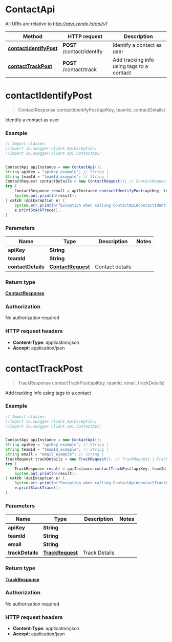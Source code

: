 # ContactApi

All URIs are relative to *http://app.sendx.io/api/v1*

Method | HTTP request | Description
------------- | ------------- | -------------
[**contactIdentifyPost**](ContactApi.md#contactIdentifyPost) | **POST** /contact/identify | Identify a contact as user
[**contactTrackPost**](ContactApi.md#contactTrackPost) | **POST** /contact/track | Add tracking info using tags to a contact


<a name="contactIdentifyPost"></a>
# **contactIdentifyPost**
> ContactResponse contactIdentifyPost(apiKey, teamId, contactDetails)

Identify a contact as user



### Example
```java
// Import classes:
//import io.swagger.client.ApiException;
//import io.swagger.client.api.ContactApi;


ContactApi apiInstance = new ContactApi();
String apiKey = "apiKey_example"; // String | 
String teamId = "teamId_example"; // String | 
ContactRequest contactDetails = new ContactRequest(); // ContactRequest | Contact details
try {
    ContactResponse result = apiInstance.contactIdentifyPost(apiKey, teamId, contactDetails);
    System.out.println(result);
} catch (ApiException e) {
    System.err.println("Exception when calling ContactApi#contactIdentifyPost");
    e.printStackTrace();
}
```

### Parameters

Name | Type | Description  | Notes
------------- | ------------- | ------------- | -------------
 **apiKey** | **String**|  |
 **teamId** | **String**|  |
 **contactDetails** | [**ContactRequest**](ContactRequest.md)| Contact details |

### Return type

[**ContactResponse**](ContactResponse.md)

### Authorization

No authorization required

### HTTP request headers

 - **Content-Type**: application/json
 - **Accept**: application/json

<a name="contactTrackPost"></a>
# **contactTrackPost**
> TrackResponse contactTrackPost(apiKey, teamId, email, trackDetails)

Add tracking info using tags to a contact



### Example
```java
// Import classes:
//import io.swagger.client.ApiException;
//import io.swagger.client.api.ContactApi;


ContactApi apiInstance = new ContactApi();
String apiKey = "apiKey_example"; // String | 
String teamId = "teamId_example"; // String | 
String email = "email_example"; // String | 
TrackRequest trackDetails = new TrackRequest(); // TrackRequest | Track Details
try {
    TrackResponse result = apiInstance.contactTrackPost(apiKey, teamId, email, trackDetails);
    System.out.println(result);
} catch (ApiException e) {
    System.err.println("Exception when calling ContactApi#contactTrackPost");
    e.printStackTrace();
}
```

### Parameters

Name | Type | Description  | Notes
------------- | ------------- | ------------- | -------------
 **apiKey** | **String**|  |
 **teamId** | **String**|  |
 **email** | **String**|  |
 **trackDetails** | [**TrackRequest**](TrackRequest.md)| Track Details |

### Return type

[**TrackResponse**](TrackResponse.md)

### Authorization

No authorization required

### HTTP request headers

 - **Content-Type**: application/json
 - **Accept**: application/json

